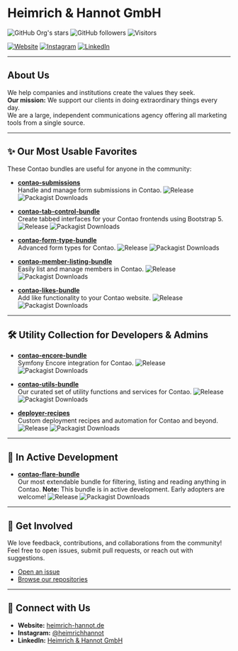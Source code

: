 # Heimrich & Hannot GmbH

![GitHub Org's stars](https://img.shields.io/github/stars/heimrichhannot?style=social)
![GitHub followers](https://img.shields.io/github/followers/heimrichhannot?style=social)
![Visitors](https://visitor-badge.laobi.icu/badge?page_id=heimrichhannot.heimrichhannot)

[![Website](https://img.shields.io/badge/website-heimrich--hannot.de-blue)](https://www.heimrich-hannot.de)
[![Instagram](https://img.shields.io/badge/Instagram-@heimrichhannot-833AB4?logo=instagram&logoColor=white)](https://instagram.com/heimrichhannot)
[![LinkedIn](https://img.shields.io/badge/LinkedIn-Heimrich%20%26%20Hannot%20GmbH-0A66C2?logo=linkedin&logoColor=white)](https://de.linkedin.com/company/heimrich-&-hannot-gmbh)

---

## About Us

We help companies and institutions create the values they seek.  
**Our mission:** We support our clients in doing extraordinary things every day.  
We are a large, independent communications agency offering all marketing tools from a single source.

---

## :sparkles: Our Most Usable Favorites

These Contao bundles are useful for anyone in the community:

- [**contao-submissions**](https://github.com/heimrichhannot/contao-submissions)  
  Handle and manage form submissions in Contao.
  ![Release](https://img.shields.io/github/v/release/heimrichhannot/contao-submissions)
  ![Packagist Downloads](https://img.shields.io/packagist/dt/heimrichhannot/contao-submissions)

- [**contao-tab-control-bundle**](https://github.com/heimrichhannot/contao-tab-control-bundle)  
  Create tabbed interfaces for your Contao frontends using Bootstrap 5.
  ![Release](https://img.shields.io/github/v/release/heimrichhannot/contao-tab-control-bundle)
  ![Packagist Downloads](https://img.shields.io/packagist/dt/heimrichhannot/contao-tab-control-bundle)

- [**contao-form-type-bundle**](https://github.com/heimrichhannot/contao-form-type-bundle)  
  Advanced form types for Contao.
  ![Release](https://img.shields.io/github/v/release/heimrichhannot/contao-form-type-bundle)
  ![Packagist Downloads](https://img.shields.io/packagist/dt/heimrichhannot/contao-form-type-bundle)

- [**contao-member-listing-bundle**](https://github.com/heimrichhannot/contao-member-listing-bundle)  
  Easily list and manage members in Contao.
  ![Release](https://img.shields.io/github/v/release/heimrichhannot/contao-member-listing-bundle)
  ![Packagist Downloads](https://img.shields.io/packagist/dt/heimrichhannot/contao-member-listing-bundle)

- [**contao-likes-bundle**](https://github.com/heimrichhannot/contao-likes-bundle)  
  Add like functionality to your Contao website.
  ![Release](https://img.shields.io/github/v/release/heimrichhannot/contao-likes-bundle)
  ![Packagist Downloads](https://img.shields.io/packagist/dt/heimrichhannot/contao-likes-bundle)

---

## :hammer_and_wrench: Utility Collection for Developers & Admins

- [**contao-encore-bundle**](https://github.com/heimrichhannot/contao-encore-bundle)  
  Symfony Encore integration for Contao.
  ![Release](https://img.shields.io/github/v/release/heimrichhannot/contao-encore-bundle)
  ![Packagist Downloads](https://img.shields.io/packagist/dt/heimrichhannot/contao-encore-bundle)

- [**contao-utils-bundle**](https://github.com/heimrichhannot/contao-utils-bundle)  
  Our curated set of utility functions and services for Contao.
  ![Release](https://img.shields.io/github/v/release/heimrichhannot/contao-utils-bundle)
  ![Packagist Downloads](https://img.shields.io/packagist/dt/heimrichhannot/contao-utils-bundle)

- [**deployer-recipes**](https://github.com/heimrichhannot/deployer-recipes)  
  Custom deployment recipes and automation for Contao and beyond.
  ![Release](https://img.shields.io/github/v/release/heimrichhannot/deployer-recipes)
  ![Packagist Downloads](https://img.shields.io/packagist/dt/heimrichhannot/deployer-recipes)

---

## :rocket: In Active Development

- [**contao-flare-bundle**](https://github.com/heimrichhannot/contao-flare-bundle)  
  Our most extendable bundle for filtering, listing and reading anything in Contao.
  **Note:** This bundle is in active development. Early adopters are welcome!
  ![Release](https://img.shields.io/github/v/release/heimrichhannot/contao-flare-bundle)
  ![Packagist Downloads](https://img.shields.io/packagist/dt/heimrichhannot/contao-flare-bundle)

---

## :handshake: Get Involved

We love feedback, contributions, and collaborations from the community!  
Feel free to open issues, submit pull requests, or reach out with suggestions.

- [Open an issue](https://github.com/heimrichhannot/heimrichhannot/issues)
- [Browse our repositories](https://github.com/heimrichhannot?tab=repositories)

---

## :link: Connect with Us

- **Website:** [heimrich-hannot.de](https://www.heimrich-hannot.de)
- **Instagram:** [@heimrichhannot](https://instagram.com/heimrichhannot)
- **LinkedIn:** [Heimrich & Hannot GmbH](https://de.linkedin.com/company/heimrich-&-hannot-gmbh)
